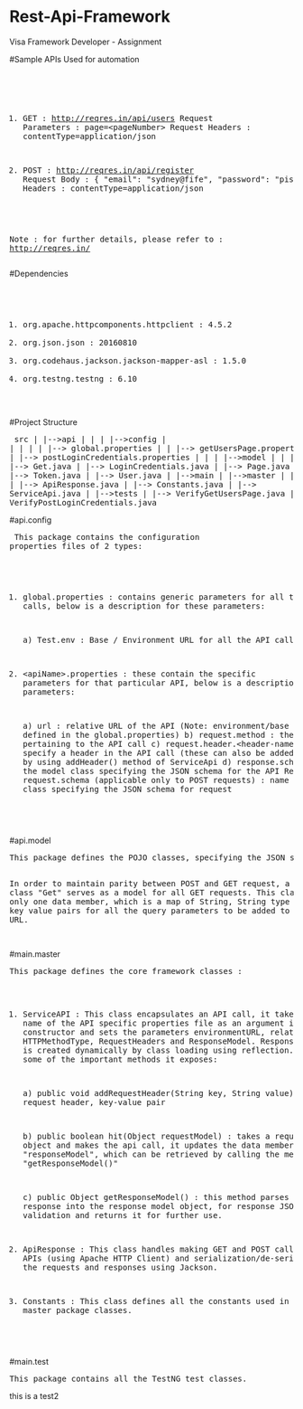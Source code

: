 # Rest-Api-Framework
Visa Framework Developer - Assignment

#Sample APIs Used for automation
</br><pre>
1.	GET : http://reqres.in/api/users
	Request Parameters : page=&lt;pageNumber&gt;
	Request Headers : contentType=application/json
	
2.	POST : http://reqres.in/api/register
	Request Body : { "email": "sydney@fife", "password": "pistol" }
	Request Headers : contentType=application/json
	
Note : for further details, please refer to : <a href="http://reqres.in/">http://reqres.in/</a>
</pre>

#Dependencies
</br><pre>
1. org.apache.httpcomponents.httpclient : 4.5.2
2. org.json.json : 20160810
3. org.codehaus.jackson.jackson-mapper-asl : 1.5.0
4. org.testng.testng : 6.10

</pre>

#Project Structure
</br><pre>
src
|
|-->api
|	|
|	|-->config
|	|		|
|	|		|--> global.properties
|	|		|--> getUsersPage.properties
|	|		|--> postLoginCredentials.properties
|	|
|	|-->model
|			|
|			|--> Get.java
|			|--> LoginCredentials.java
|			|--> Page.java
|			|--> Token.java
|			|--> User.java
|
|-->main
	|
	|-->master
	|		|
	|		|--> ApiResponse.java
	|		|--> Constants.java
	|		|--> ServiceApi.java
	|
	|-->tests
			|
			|--> VerifyGetUsersPage.java
			|--> VerifyPostLoginCredentials.java
</pre>

#api.config
</br><pre>
This package contains the configuration properties files of 2 types:

1. global.properties : contains generic parameters for all the API calls, below is a description for these parameters:
	
	a) Test.env : Base / Environment URL for all the API calls

2. &lt;apiName&gt;.properties : these contain the specific parameters for that particular API, below is a description for these parameters:
	
	a) url : relative URL of the API (Note: environment/base URL is defined in the global.properties)
	b) request.method : the HTTP method pertaining to the API call
	c) request.header.&lt;header-name&gt; : to specify a header in the API call (these can also be added from the code by using addHeader() method of ServiceApi
	d) response.schema : name of the model class specifying the JSON schema for the API Response
	e) request.schema (applicable only to POST requests) : name of the model class specifying the JSON schema for request 
</pre>
#api.model
</br><pre>
This package defines the POJO classes, specifying the JSON schema for API requests and responses.

In order to maintain parity between POST and GET request, a generic class "Get" serves as a model for all GET requests. This class contain only one data member, which is a map of String, String type and it holds key value pairs for all the query parameters to be added to request URL.

</pre>
#main.master
</br><pre>
This package defines the core framework classes :

1. ServiceAPI : This class encapsulates an API call, it takes the name of the API specific properties file as an argument in its constructor and sets the parameters environmentURL, relativeURL, HTTPMethodType, RequestHeaders and ResponseModel. ResponseModel object is created dynamically by class loading using reflection. Following are some of the important methods it exposes:

	a) public void addRequestHeader(String key, String value) : to add a request header, key-value pair
	
	b) public boolean hit(Object requestModel) : takes a request model object and makes the api call, it updates the data member "responseModel", which can be retrieved by calling the method "getResponseModel()"
	
	c) public Object getResponseModel() : this method parses the JSON response into the response model object, for response JSON schema validation and returns it for further use.

2. ApiResponse : This class handles making GET and POST calls to the APIs (using Apache HTTP Client) and serialization/de-serialization of the requests and responses using Jackson.

3. Constants : This class defines all the constants used in the master package classes.

</pre>
#main.test
</br><pre>
This package contains all the TestNG test classes.
</pre

<p>this is a test2</p>